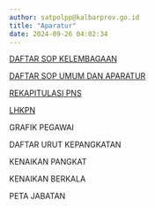 ```yaml
---
author: satpolpp@kalbarprov.go.id
title: "Aparatur"
date: 2024-09-26 04:02:34
---
```

<p><a href="/file/SW3PR6IHy8hOfHooAjTG.pdf">DAFTAR SOP KELEMBAGAAN</a></p>

<p><a href="https://satpolpp.kalbarprov.go.id/umum-aparatur/daftar-sop-umum-dan-aparatur">DAFTAR SOP UMUM DAN APARATUR</a></p>

<p><a href="https://satpolpp.kalbarprov.go.id/umum-aparatur/rekapitulasi">REKAPITULASI PNS</a></p>

<p><a href="/file/H1Sj8vM3XZPBfDbOYTPd.pdf">LHKPN</a></p>

<p>GRAFIK PEGAWAI</p>

<p>DAFTAR URUT KEPANGKATAN</p>

<p>KENAIKAN PANGKAT</p>

<p>KENAIKAN BERKALA</p>

<p>PETA JABATAN</p>
